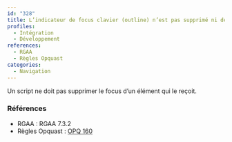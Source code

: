 ```yaml
---
id: "328"
title: L’indicateur de focus clavier (outline) n’est pas supprimé ni dégradé
profiles:
  - Intégration
  - Développement
references:
  - RGAA
  - Règles Opquast
categories:
  - Navigation
---
```


Un script ne doit pas supprimer le focus d’un élément qui le reçoit.

### Références

* RGAA : RGAA 7.3.2
* Règles Opquast : [OPQ 160](https://checklists.opquast.com/fr/assurance-qualite-web/le-focus-clavier-nest-ni-supprime-ni-masque)
